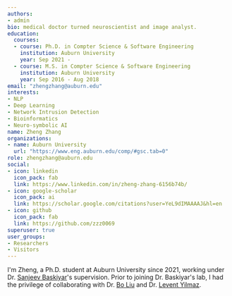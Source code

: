 ```yaml
---
authors:
- admin
bio: medical doctor turned neuroscientist and image analyst.
education:
  courses:
  - course: Ph.D. in Compter Science & Software Engineering 
    institution: Auburn University
    year: Sep 2021 - 
  - course: M.S. in Compter Science & Software Engineering
    institution: Auburn University
    year: Sep 2016 - Aug 2018
email: "zhengzhang@auburn.edu"
interests:
- NLP
- Deep Learning
- Network Intrusion Detection
- Bioinformatics
- Neuro-symbolic AI
name: Zheng Zhang
organizations:
- name: Auburn University
  url: "https://www.eng.auburn.edu/comp/#gsc.tab=0"
role: zhengzhang@auburn.edu
social:
- icon: linkedin
  icon_pack: fab
  link: https://www.linkedin.com/in/zheng-zhang-6156b74b/
- icon: google-scholar
  icon_pack: ai
  link: https://scholar.google.com/citations?user=YeL9dIMAAAAJ&hl=en
- icon: github
  icon_pack: fab
  link: https://github.com/zzz0069
superuser: true
user_groups:
- Researchers
- Visitors
---
```


I'm Zheng, a Ph.D. student at Auburn University since 2021, working under Dr. [Sanjeev Baskiyar](https://www.eng.auburn.edu/~baskisa/)'s supervision. Prior to joining Dr. Baskiyar's lab, I had the privilege of collaborating with Dr. [Bo Liu](https://liubo-cs.github.io/) and Dr. [Levent Yilmaz](https://www.eng.auburn.edu/~yilmale/).


